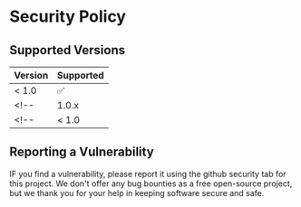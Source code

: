 # Security Policy

## Supported Versions

| Version | Supported          |
| ------- | ------------------ |
| < 1.0   | :white_check_mark: |
<!-- | 1.0.x   | :white_check_mark: | -->
<!-- | < 1.0   | :x:                | -->


## Reporting a Vulnerability

IF you find a vulnerability, please report it using the github security tab for this project. We don't offer any bug bounties
as a free open-source project, but we thank you for your help in keeping software secure and safe.
